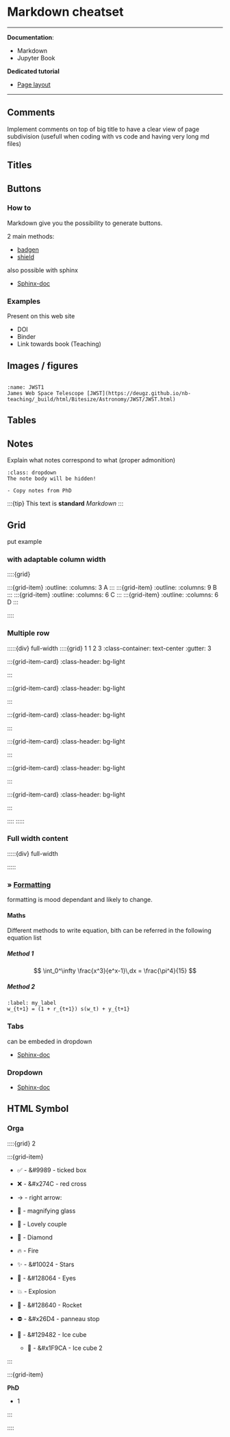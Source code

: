 # Markdown cheatset

***
**Documentation**:
- Markdown
- Jupyter Book

**Dedicated tutorial**

- [Page layout](https://jupyterbook.org/en/stable/content/layout.html)


***

## Comments

[/----------------------------------------------------------------------------------------------------------------------------------------------------------------------- Is it a comment ?/]: # 


Implement comments on top of big title to have a clear view of page subdivision (usefull when coding with vs code and having very long md files)



## Titles



## Buttons

### How to

Markdown give you the possibility to generate buttons.

2 main methods:
- [badgen](https://badgen.net/)
- [shield](https://shields.io/)

also possible with sphinx

- [Sphinx-doc](https://sphinx-design.readthedocs.io/en/latest/badges_buttons.html#icons)

### Examples 

Present on this web site

- DOI
- Binder
- Link towards book (Teaching)

## Images / figures

```{image} 
```
    
```{figure} Docs/JWST_cloud1.jpg
:name: JWST1
James Web Space Telescope [JWST](https://deugz.github.io/nb-teaching/_build/html/Bitesize/Astronomy/JWST/JWST.html)
```

## Tables


## Notes

Explain what notes correspond to what (proper admonition)



```{note}
:class: dropdown
The note body will be hidden!
```

```{warning}
- Copy notes from PhD
```

:::{tip}
This text is **standard** _Markdown_
:::

## Grid

put example

### with adaptable column width

::::{grid}

:::{grid-item}
:outline:
:columns: 3
A
:::
:::{grid-item}
:outline:
:columns: 9
B
:::
:::{grid-item}
:outline:
:columns: 6
C
:::
:::{grid-item}
:outline:
:columns: 6
D
:::

::::


### Multiple row

:::::{div} full-width
::::{grid} 1 1 2 3
:class-container: text-center
:gutter: 3


:::{grid-item-card}
:class-header: bg-light

:::

:::{grid-item-card}
:class-header: bg-light

:::

:::{grid-item-card}
:class-header: bg-light

:::

:::{grid-item-card}
:class-header: bg-light

:::

:::{grid-item-card}
:class-header: bg-light

:::

:::{grid-item-card}
:class-header: bg-light

:::

::::
:::::

### Full width content

:::::{div} full-width

:::::


<h3><strong>&#187;  <u>Formatting </u></strong></h3>

formatting is mood dependant and likely to change.

<h4>Maths</h4>

Different methods to write equation, bith can be referred in the following equation list

<h5>Method 1</h5>

$$
  \int_0^\infty \frac{x^3}{e^x-1}\,dx = \frac{\pi^4}{15}
$$

<h5>Method 2</h5>

```{math}
:label: my_label
w_{t+1} = (1 + r_{t+1}) s(w_t) + y_{t+1}
```

### Tabs

can be embeded in dropdown

- [Sphinx-doc](https://sphinx-design.readthedocs.io/en/latest/tabs.html#tab-set-options)

### Dropdown

- [Sphinx-doc](https://sphinx-design.readthedocs.io/en/latest/dropdowns.html)

## HTML Symbol

### Orga

::::{grid} 2

:::{grid-item}

- &#9989; - &#9989 -  ticked box
- &#x274C; - &#x274C - red cross
- &#x2192; - right arrow:
- &#127992; - magnifying glass
- &#128143; - Lovely couple
- &#128142; - Diamond
- &#128293; - Fire

- &#10024; - &#10024 - Stars

- &#128064; - &#128064 - Eyes

- &#128165; - Explosion

- &#128640; - &#128640 - Rocket 

- &#x26D4; - &#x26D4 - panneau stop

- &#129482; - &#129482 - Ice cube
    - &#x1F9CA; - &#x1F9CA - Ice cube 2
 
 
:::

:::{grid-item}

**PhD**

- 1

:::

::::